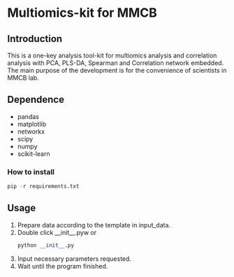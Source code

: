 # Multiomics-kit for MMCB

## Introduction

This is a one-key analysis tool-kit for multiomics analysis and correlation analysis with PCA, PLS-DA, Spearman and Correlation network embedded. The main purpose of the development is for the convenience of scientists in MMCB lab.

## Dependence

- pandas
- matplotlib
- networkx
- scipy
- numpy
- scikit-learn

### How to install

```python
pip -r requirements.txt
```
## Usage

1. Prepare data according to the template in input_data.
2. Double click \_\_init\_\_.pyw or
    ```python
    python __init__.py
    ```
3. Input necessary parameters requested.
4. Wait until the program finished.

